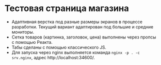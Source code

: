 # Тестовая страница магазина

- Адаптивная верстка под разные размеры экранов в процессе разработки. Текущий вариант адаптирован под большие и средние мониторы.
- Сетка товаров (картинка, заголовок, цена) выполнены через пропсы с помощью Реакта.
- Табы сделаны с помощью классического JS.
- Для запуска через nginx выполняется команда `nginx -p . -c srv.nginx`, адрес http://localhost:34600/.
